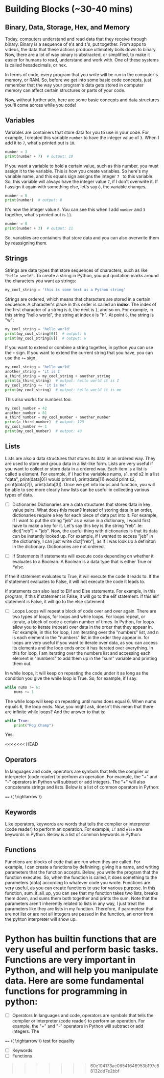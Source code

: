 # Building Blocks (~30-40 mins)

## Binary, Data, Storage, Hex, and Memory
Today, computers understand and read data that they receive through binary. Binary is a sequence of `0`'s and `1`'s, put together. From apps to videos, the data that these actions produce ultimately boils down to binary. Now, there are a lot of way binary is abstracted, or simplified, to make it easier for humans to read, understand and work with. One of these systems is called hexadecimals, or hex.

In terms of code, every program that you write will be run in the computer's memory, or RAM. So, before we get into some basic code concepts, just remember that the way your program's data gets stored in computer memory can affect certain structures or parts of your code.

Now, without further ado, here are some basic concepts and data structures you'll come across while you code!

## Variables
Variables are containers that store data for you to use in your code. For example, I created this variable `number` to have the integer value of `3`. When I add it to `7`, what's printed out is `10`.
```py
number = 3
print(number + 7)  # output: 10
```
If you want a variable to hold a certain value, such as this number, you must assign it to the variable. This is how you create variables. So here's my variable name, and this equals sign assigns the integer `7 ` to this variable. So, this variable will always have the integer value `7`, if I don't overwrite it. If I assign it again with something else, let's say `8`, the variable changes.
```py
number = 8
print(number)  # output: 8
```
It's now the integer value `8`. You can see this when I add `number` and `3` together, what's printed out is `11`.
```py
number = 8
print(number + 3)  # output: 11
```
So, variables are containers that store data and you can also overwrite them by reassigning them.

## Strings
Strings are data types that store sequences of characters, such as like `"hello world"`. To create a string in Python, you put quotation marks around the characters you want as strings:
```py
my_cool_string = 'this is some text as a Python string'
```
Strings are ordered, which means that characters are stored in a certain sequence. A character's place in this order is called an **index**. The index of the first character of a string is `0`, the next is `1`, and so on. For example, in this string "hello world", the string at index `0` is "h". At point `6`, the string is "w":
```py
my_cool_string = 'hello world'
print(my_cool_string[0])  # output: h
print(my_cool_string[6])  # output: w
```
If you want to extend or combine a string together, in python you can use the `+` sign. If you want to extend the current string that you have, you can use the `+=` sign.
```py
my_cool_string = 'hello world'
another_string = 'it is I'
a_third_string = my_cool_string + another_string
print(a_third_string)  # output: hello world it is I
my_cool_string += 'it is me'
print(my_cool_string)  # output: hello world it is me
```
This also works for numbers too:
```py
my_cool_number = 42
another_number = 81
a_third_number = my_cool_number + another_number
print(a_third_number)  # output: 123
my_cool_number += 1
print(my_cool_number)  # output: 43
```

## Lists
Lists are also a data structures that stores its data in an ordered way. They are used to store and group data in a list-like form. Lists are very useful if you want to collect or store data in a ordered way. Each item is a list is called a element. For example, if I had the variables nums, s1, and s2 in a list "data", print(data[0]) would print s1, print(data[1]) would print s2, print(data[2]), print(data[3]). Once we get into loops and function, you will be able to see more clearly how lists can be useful in collecting various types of data.

- [ ] Dictionaries
Dictionaries are a data structures that stores data in key value pairs. What does this mean? Instead of storing data in an order, dictionaries require a key for each piece of data put into it. For example, if I want to put the string "jeb" as a value in a dictionary, I would first have to make a key for it. Let's say this key is the string "reb". Ie: dict["reb"] = "jeb". Now, the useful thing with dictionaries is that its data can be instantly looked up. For example, if I wanted to access "jeb" in the dictionary, I can just write dict["reb"], as if I was look up a definiton in the dictionary. Dictionaries are not ordered.


- [ ] If Statements
If statements will execute code depending on whether it evaluates to a Boolean. A Boolean is a data type that is either True or False.

If the if statement evaluates to True, it will execute the code it leads to.
If the if statement evaluates to False, it will not execute the code it leads to.

If statements can also lead to Elif and Else statements. For example, in this program, if this if statement is False, it will go to the elif statement. If this elif statement is False, it will go to the else statement.

- [ ] Loops
Loops will repeat a block of code over and over again. There are two types of loops, for loops and while loops. For loops repeat, or iterate, a block of code a certain number of times. In Python, for loops allow you to iterate (repeat) over data in the order that they appear in. For example, in this for loop, I am iterating over the "numbers" list, and n is each element in the "numbers" list in the order they appear in. for loops are very useful if you want to iterate over data, as you can access its elements and the loop ends once it has iterated over everything. In this for loop, I am iterating over the numbers list and accessing each element in "numbers" to add them up in the "sum" variable and printing them out.

In while loops, it will keep on repeating the code under it as long as the condition you give the while loop is True. So, for example, if I say:
```py
while nums != 6:
    nums += 1
```
The while loop will keep on repeating until nums does equal 6. When nums equals 6, the loop ends. 
Now, you might ask, doesn't this mean that there are infinite while loops?
And the answer to that is:
```py
while True:
    print("Pog Champ")
```
Yes.

<<<<<<< HEAD
## Operators
In languages and code, operators are symbols that tells the complier or interpreter (code reader) to perform an operation. For example, the "+" and "-" operators in Python will subtract or add integers. The "+" will also concatenate strings and lists. Below is a list of common operators in Python:

`==` \\( \rightarrow \\) 

## Keywords
Like operators, keywords are words that tells the complier or interpreter (code reader) to perform an operation. For example, `if` and `else` are keywords in Python. Below is a list of common keywords in Python:


## Functions
Functions are blocks of code that are run when they are called. For example, I can create a functions by definining, giving it a name, and writing parameters that the function accepts. Below, you write the program that the function executes. So, when the function is called, it does something to the parameters (data) according to whatever code you wrote. Functions are very useful, as you can create functions to use for various purpose. In this function, sum_it_all_up, you can see that my function takes two lists, breaks them down, and sums them both together and prints the sum. Note that the parameters aren't inherently related to lists in any way, I just treat the parameters like they are lists in my function. Therefore, if parametesr that are not list or are not all integers are passed in the function, an error from the pyhton interpreter will show up.

Python has builtin functions that are very useful and perform basic tasks. Functions are very important in Python, and will help you manipulate data. Here are some fundamental functions for programming in python: 
=======
- [ ] Operators
In languages and code, operators are symbols that tells the complier or interpreter (code reader) to perform an operation. For example, the "+" and "-" operators in Python will subtract or add integers. The 

`==` \\( \rightarrow \\) test for equality

- [ ] Keywords
- [ ] Functions
>>>>>>> 60e104173ae06541646953b197c88132dd7e2bbf
